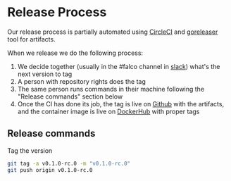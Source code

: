 # Release Process

Our release process is partially automated using [CircleCI](https://app.circleci.com/pipelines/github/falcosecurity/falco-exporter) and [goreleaser](https://github.com/goreleaser/goreleaser) tool for artifacts.

When we release we do the following process:

1. We decide together (usually in the #falco channel in [slack](https://kubernetes.slack.com/messages/falco)) what's the next version to tag
2. A person with repository rights does the tag
3. The same person runs commands in their machine following the "Release commands" section below
4. Once the CI has done its job, the tag is live on [Github](https://github.com/falcosecurity/falco-exporter/releases) with the artifacts, and the container image is live on [DockerHub](https://hub.docker.com/r/falcosecurity/falco-exporter) with proper tags

## Release commands

Tag the version

```bash
git tag -a v0.1.0-rc.0 -m "v0.1.0-rc.0"
git push origin v0.1.0-rc.0
```
